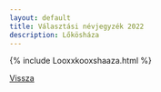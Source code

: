 ```yaml
---
layout: default
title: Választási névjegyzék 2022
description: Lőkösháza
---
```


{% include Looxxkooxshaaza.html %}

[Vissza](./)